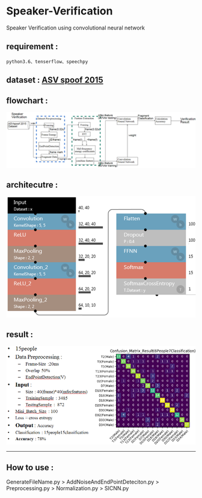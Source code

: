 # Speaker-Verification
Speaker Verification using convolutional neural network

## requirement :
```
python3.6、tenserflow、speechpy
```
## dataset : [ASV spoof 2015](https://drive.google.com/open?id=10iM40Z2WVLTBZ_QxSYpmdCiHNR7-K6oz)

## flowchart : 
![](/image/flowchart.png)

## architecutre :  
![](/image/architecture.png)

## result : 
![](/image/result.PNG)

***

## How to use : 
GenerateFileName.py > AddNoiseAndEndPointDeteciton.py > Preprocessing.py > Normalization.py > SICNN.py
